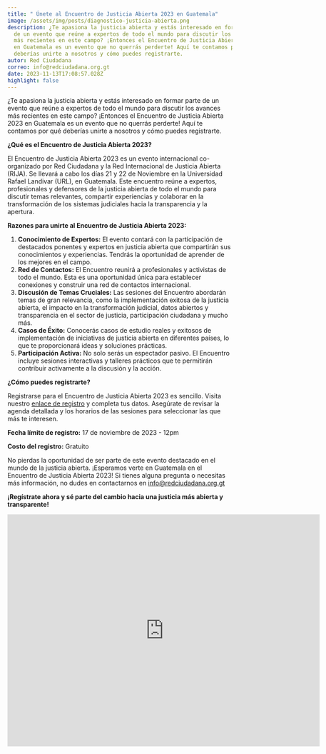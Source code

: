 ```yaml
---
title: " Únete al Encuentro de Justicia Abierta 2023 en Guatemala"
image: /assets/img/posts/diagnostico-justicia-abierta.png
description: ¿Te apasiona la justicia abierta y estás interesado en formar parte
  de un evento que reúne a expertos de todo el mundo para discutir los avances
  más recientes en este campo? ¡Entonces el Encuentro de Justicia Abierta 2023
  en Guatemala es un evento que no querrás perderte! Aquí te contamos por qué
  deberías unirte a nosotros y cómo puedes registrarte.
autor: Red Ciudadana
correo: info@redciudadana.org.gt
date: 2023-11-13T17:08:57.028Z
highlight: false
---
```

<!--StartFragment-->

¿Te apasiona la justicia abierta y estás interesado en formar parte de un evento que reúne a expertos de todo el mundo para discutir los avances más recientes en este campo? ¡Entonces el Encuentro de Justicia Abierta 2023 en Guatemala es un evento que no querrás perderte! Aquí te contamos por qué deberías unirte a nosotros y cómo puedes registrarte.

**¿Qué es el Encuentro de Justicia Abierta 2023?**

El Encuentro de Justicia Abierta 2023 es un evento internacional co-organizado por Red Ciudadana y la Red Internacional de Justicia Abierta (RIJA). Se llevará a cabo los días 21 y 22 de Noviembre en la Universidad Rafael Landivar (URL), en Guatemala. Este encuentro reúne a expertos, profesionales y defensores de la justicia abierta de todo el mundo para discutir temas relevantes, compartir experiencias y colaborar en la transformación de los sistemas judiciales hacia la transparencia y la apertura.

**Razones para unirte al Encuentro de Justicia Abierta 2023:**

1. **Conocimiento de Expertos:** El evento contará con la participación de destacados ponentes y expertos en justicia abierta que compartirán sus conocimientos y experiencias. Tendrás la oportunidad de aprender de los mejores en el campo.
2. **Red de Contactos:** El Encuentro reunirá a profesionales y activistas de todo el mundo. Esta es una oportunidad única para establecer conexiones y construir una red de contactos internacional.
3. **Discusión de Temas Cruciales:** Las sesiones del Encuentro abordarán temas de gran relevancia, como la implementación exitosa de la justicia abierta, el impacto en la transformación judicial, datos abiertos y transparencia en el sector de justicia, participación ciudadana y mucho más.
4. **Casos de Éxito:** Conocerás casos de estudio reales y exitosos de implementación de iniciativas de justicia abierta en diferentes países, lo que te proporcionará ideas y soluciones prácticas.
5. **Participación Activa:** No solo serás un espectador pasivo. El Encuentro incluye sesiones interactivas y talleres prácticos que te permitirán contribuir activamente a la discusión y la acción.

**¿Cómo puedes registrarte?**

Registrarse para el Encuentro de Justicia Abierta 2023 es sencillo. Visita nuestro [enlace de registro](https://forms.gle/Ss2GYtPvdm5rqGrbA) y completa tus datos. Asegúrate de revisar la agenda detallada y los horarios de las sesiones para seleccionar las que más te interesen. 

**Fecha límite de registro:** 17 de noviembre de 2023 - 12pm

**Costo del registro:** Gratuito

No pierdas la oportunidad de ser parte de este evento destacado en el mundo de la justicia abierta. ¡Esperamos verte en Guatemala en el Encuentro de Justicia Abierta 2023! Si tienes alguna pregunta o necesitas más información, no dudes en contactarnos en info@redciudadana.org.gt 

**¡Regístrate ahora y sé parte del cambio hacia una justicia más abierta y transparente!**

<!--EndFragment-->

<iframe src="https://docs.google.com/forms/d/e/1FAIpQLSfr-D5mJuOjKFEVLGtnsMUWKgwDpfMPjbfVN7NZRHPnxGZ1Xg/viewform?embedded=true" width="700" height="520" frameborder="0" marginheight="0" marginwidth="0">Cargando…</iframe>